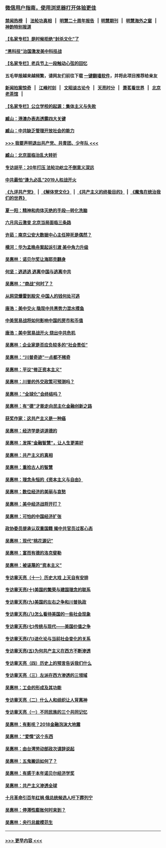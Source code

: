 ### [微信用户指南，使用浏览器打开体验更佳](https://github.com/gfw-breaker/banned-news1/blob/master/indexes/wechat-guide.md?t=0)
#### [禁闻热榜](热点新闻.md?t=0)  &nbsp;&nbsp;|&nbsp;&nbsp; [法轮功真相](https://github.com/gfw-breaker/truth/blob/master/README.md?t=0) &nbsp;&nbsp;|&nbsp;&nbsp; [明慧二十周年报告](https://github.com/gfw-breaker/mh-reports/blob/master/README.md?t=0) &nbsp;&nbsp;|&nbsp;&nbsp;[明慧期刊](https://github.com/gfw-breaker/mh-qikan) &nbsp;&nbsp;|&nbsp;&nbsp; [明慧海外之窗](https://github.com/gfw-breaker/mh-news/blob/master/README.md?t=0) &nbsp;&nbsp;|&nbsp;&nbsp; [神韵特别报道](https://github.com/gfw-breaker/mh-news/blob/master/shenyun.md?t=0)
#### [【名家专栏】是时候拒绝“封杀文化”了](../pages/nsc423/n11814093.md?t=02140702) 
#### [“黑科技”治国激发美中科技战](../pages/nsc423/n11638056.md?t=02140702) 
#### [【名家专栏】老兵节上一段触动心弦的回忆](../pages/nsc423/n11646016.md?t=02140702) 
#### 五毛举报越来越频繁，请网友们前往下载 [一键翻墙软件](https://github.com/gfw-breaker/ssr-accounts)，并将此项目推荐给亲友
#### [新闻拍案惊奇](https://github.com/gfw-breaker/banned-news1/blob/master/pages/link4.md) &nbsp;&nbsp;|&nbsp;&nbsp; [江峰时刻](https://github.com/gfw-breaker/banned-news1/blob/master/pages/link4.md) &nbsp;&nbsp;|&nbsp;&nbsp; [文昭谈古论今](https://github.com/gfw-breaker/banned-news1/blob/master/pages/link4.md) &nbsp;&nbsp;|&nbsp;&nbsp; [天亮时分](https://github.com/gfw-breaker/banned-news1/blob/master/pages/link4.md) &nbsp;&nbsp;|&nbsp;&nbsp; [萧茗看世界](https://github.com/gfw-breaker/banned-news1/blob/master/pages/link4.md) &nbsp;&nbsp;|&nbsp;&nbsp; [北京老茶馆](https://github.com/gfw-breaker/banned-news1/blob/master/pages/link4.md) &nbsp;&nbsp;|&nbsp;&nbsp; 
#### [【名家专栏】公立学校的起源：集体主义与失败](../pages/nsc423/n11601833.md?t=02140702) 
#### [臧山：港澳办表态透露四大关键](../pages/nsc423/n11421628.md?t=02140702) 
#### [臧山：中共缺乏管理开放社会的能力](../pages/nsc423/n11407457.md?t=02140702) 
#### [>>> 我要声明退出共产党、共青团、少年队 <<<](https://github.com/begood0513/goodnews/blob/master/quit/letter.md) 
#### [臧山：北京面临治乱大转折](../pages/nsc423/n11406895.md?t=02140702) 
#### [专访胡平：20年打压 法轮功屹立不倒意义深远](../pages/nsc423/n11398800.md?t=02140702) 
#### [中共最怕“逢九必乱”2019人权战开火](../pages/nsc423/n11385248.md?t=02140702) 
#### [《九评共产党》](https://github.com/begood0513/9ping.md/blob/master/README.md) &nbsp;|&nbsp; [《解体党文化》](../../../../jtdwh.md/blob/master/README.md)  &nbsp;|&nbsp; [《共产主义的终极目的》](../../../../gczydzjmd.md/blob/master/README.md) &nbsp;|&nbsp; [《魔鬼在统治我们的世界》](../../../../mgztzwmdsj.md/blob/master/README.md) 
#### [夏一阳：精神和肉体灭绝的手段—转化洗脑](../pages/nsc423/n11368250.md?t=02140702) 
#### [六月风云激变 北京当局面临三条路](../pages/nsc423/n11313668.md?t=02140702) 
#### [许茹：南京公安大数据中心主任猝死是偶然？](../pages/nsc423/n11064744.md?t=02140702) 
#### [横河：华为孟晚舟案起诉引渡 美中角力升级](../pages/nsc423/n11027230.md?t=02140702) 
#### [吴惠林：诺贝尔奖让海耶克翻身](../pages/nsc423/n10890049.md?t=02140702) 
#### [何坚：逃逃逃 逃离中国与逃离中共](../pages/nsc423/n10592891.md?t=02140702) 
#### [吴惠林：“商战”何时了？](../pages/nsc423/n10573558.md?t=02140702) 
#### [从网贷爆雷到股灾 中国人的钱何处可逃](../pages/nsc423/n10572800.md?t=02140702) 
#### [唐浩：美中交火 隐现中共黑势力混水摸鱼](../pages/nsc423/n10544040.md?t=02140702) 
#### [中美贸易战将如何影响中国的房市和币值](../pages/nsc423/n10543697.md?t=02140702) 
#### [唐浩：美中贸易战开火 烧出中共危机](../pages/nsc423/n10540126.md?t=02140702) 
#### [吴惠林：企业家是否应负较多的“社会责任”](../pages/nsc423/n10535022.md?t=02140702) 
#### [吴惠林：“川普奇迹”一点都不稀奇](../pages/nsc423/n10512808.md?t=02140702) 
#### [吴惠林：平议“修正资本主义”](../pages/nsc423/n10495724.md?t=02140702) 
#### [吴惠林：川普的外交政策可预测吗？](../pages/nsc423/n10462387.md?t=02140702) 
#### [吴惠林：“全球化”会终结吗？](../pages/nsc423/n10452838.md?t=02140702) 
#### [吴惠林：有“德”才能走向民主化金融创新之路](../pages/nsc423/n10432292.md?t=02140702) 
#### [获奖作家：这共产主义是一种癌](../pages/nsc423/n10431541.md?t=02140702) 
#### [吴惠林：经济学是讲道德的](../pages/nsc423/n10398014.md?t=02140702) 
#### [吴惠林：发挥“金融智慧”，让人生更美好](../pages/nsc423/n10375019.md?t=02140702) 
#### [吴惠林：共产主义的真相](../pages/nsc423/n10351394.md?t=02140702) 
#### [吴惠林：重拾古人的智慧](../pages/nsc423/n10337691.md?t=02140702) 
#### [吴惠林：理念永恒的《资本主义与自由》](../pages/nsc423/n10316274.md?t=02140702) 
#### [吴惠林：数位经济的美丽与哀愁](../pages/nsc423/n10292946.md?t=02140702) 
#### [吴惠林：美中经济战将开打？](../pages/nsc423/n10258825.md?t=02140702) 
#### [吴惠林：可怕的中国经济扩张](../pages/nsc423/n10219147.md?t=02140702) 
#### [政协委员提承认双重国籍 揭中共官员过客心态](../pages/nsc423/n10208809.md?t=02140702) 
#### [吴惠林：现代“桃花源记”](../pages/nsc423/n10185234.md?t=02140702) 
#### [吴惠林：富而有德的洛克斐勒](../pages/nsc423/n10142264.md?t=02140702) 
#### [吴惠林：被诬蔑的“资本主义”](../pages/nsc423/n10124816.md?t=02140702) 
#### [专访章天亮（十一）历史大戏 上天自有安排](../pages/nsc423/n10094905.md?t=02140702) 
#### [专访章天亮(十)美国的繁荣与建国理念的联系](../pages/nsc423/n10094899.md?t=02140702) 
#### [专访章天亮(九)美国的左右之争和川普执政](../pages/nsc423/n10094889.md?t=02140702) 
#### [专访章天亮(八)怎么看待美国的一些社会现象](../pages/nsc423/n10094857.md?t=02140702) 
#### [专访章天亮(七)传统与现代——美国价值之争](../pages/nsc423/n10093140.md?t=02140702) 
#### [专访章天亮(六)进化论与当前社会变化的关系](../pages/nsc423/n10092036.md?t=02140702) 
#### [专访章天亮(五)为何共产主义在西方不断渗透](../pages/nsc423/n10083620.md?t=02140702) 
#### [专访章天亮（四）历史上的预言告诉我们什么](../pages/nsc423/n10083606.md?t=02140702) 
#### [专访章天亮（三）左派在西方渗透的三领域](../pages/nsc423/n10081115.md?t=02140702) 
#### [吴惠林：工会的形成及其功能](../pages/nsc423/n10080633.md?t=02140702) 
#### [专访章天亮（二）什么人和组织让人背离神](../pages/nsc423/n10076637.md?t=02140702) 
#### [专访章天亮（一）不同民族的三个共同记忆](../pages/nsc423/n10074188.md?t=02140702) 
#### [吴惠林：有影呒？2018金融泡沫大地震](../pages/nsc423/n10040534.md?t=02140702) 
#### [吴惠林：“爱情”这个东西](../pages/nsc423/n10019423.md?t=02140702) 
#### [吴惠林：由台湾劳动部政次请辞说起](../pages/nsc423/n9979679.md?t=02140702) 
#### [吴惠林：五鬼搬运如何了？](../pages/nsc423/n9925338.md?t=02140702) 
#### [吴惠林：有感于本年诺贝尔经济学奖](../pages/nsc423/n9871883.md?t=02140702) 
#### [吴惠林：共产主义渗透全球](../pages/nsc423/n9812748.md?t=02140702) 
#### [十月革命引百年红祸 俄总统候选人吁下葬列宁](../pages/nsc423/n9810182.md?t=02140702) 
#### [吴惠林：停滞性膨胀何时来到？](../pages/nsc423/n9764136.md?t=02140702) 
#### [吴惠林：央行总裁模范生](../pages/nsc423/n9728134.md?t=02140702) 

----
#### [ >>> 更早内容 <<< ](../indexes/nsc423-earlier.md)
